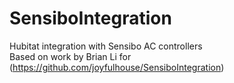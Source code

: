 # SensiboIntegration
Hubitat integration with Sensibo AC controllers  
Based on work by Brian Li for (https://github.com/joyfulhouse/SensiboIntegration)

